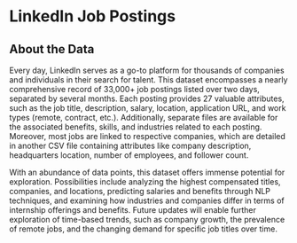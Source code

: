 # LinkedIn Job Postings 

## About the Data
Every day, LinkedIn serves as a go-to platform for thousands of companies and individuals in their search for talent. This dataset encompasses a nearly comprehensive record of 33,000+ job postings listed over two days, separated by several months. Each posting provides 27 valuable attributes, such as the job title, description, salary, location, application URL, and work types (remote, contract, etc.). Additionally, separate files are available for the associated benefits, skills, and industries related to each posting. Moreover, most jobs are linked to respective companies, which are detailed in another CSV file containing attributes like company description, headquarters location, number of employees, and follower count.

With an abundance of data points, this dataset offers immense potential for exploration. Possibilities include analyzing the highest compensated titles, companies, and locations, predicting salaries and benefits through NLP techniques, and examining how industries and companies differ in terms of internship offerings and benefits. Future updates will enable further exploration of time-based trends, such as company growth, the prevalence of remote jobs, and the changing demand for specific job titles over time.

